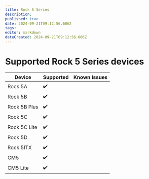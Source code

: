 ```yaml
---
title: Rock 5 Series
description: 
published: true
date: 2024-09-21T09:12:56.606Z
tags: 
editor: markdown
dateCreated: 2024-09-21T09:12:56.606Z
---
```


# Supported Rock 5 Series devices
| Device         | Supported | Known Issues |
|----------------|-----------|--------------|
| Rock 5A        | ✔️        |              |
| Rock 5B        | ✔️        |              |
| Rock 5B Plus   | ✔️        |              |
| Rock 5C        | ✔️        |              |
| Rock 5C Lite   | ✔️        |              |
| Rock 5D        | ✔️        |              |
| Rock 5ITX      | ✔️        |              |
| CM5            | ✔️        |              |
| CM5 Lite       | ✔️        |              |
